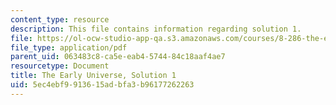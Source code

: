 ```yaml
---
content_type: resource
description: This file contains information regarding solution 1.
file: https://ol-ocw-studio-app-qa.s3.amazonaws.com/courses/8-286-the-early-universe-fall-2013/5ec4ebf9913615adbfa3b96177262263_MIT8_286F13_q1sols.pdf
file_type: application/pdf
parent_uid: 063483c8-ca5e-eab4-5744-84c18aaf4ae7
resourcetype: Document
title: The Early Universe, Solution 1
uid: 5ec4ebf9-9136-15ad-bfa3-b96177262263
---
```

